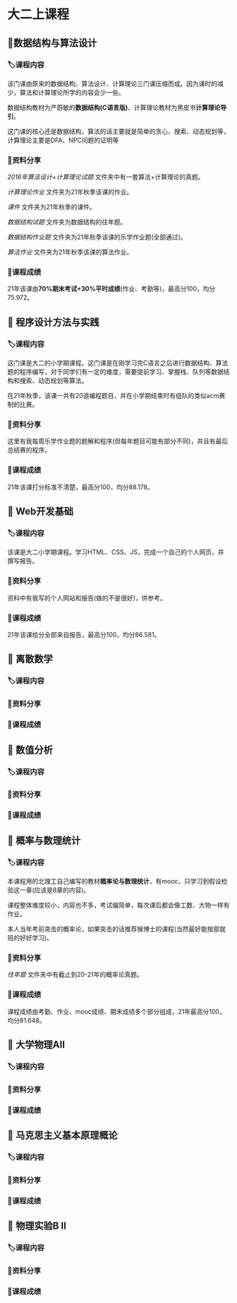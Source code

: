 # 大二上课程

## 📖数据结构与算法设计
### 🏷️课程内容
该门课由原来的数据结构、算法设计、计算理论三门课压缩而成。因为课时的减少，算法和计算理论所学的内容会少一些。

数据结构教材为严蔚敏的**数据结构(C语言版)**、计算理论教材为黑皮书**计算理论导引**。

这门课的核心还是数据结构，算法的话主要就是简单的贪心、搜索、动态规划等，计算理论主要是DFA、NPC问题的证明等
### 📌资料分享
_2016年算法设计+计算理论试题_ 文件夹中有一套算法+计算理论的真题。

_计算理论作业_ 文件夹为21年秋季该课的作业。

_课件_ 文件夹为21年秋季的课件。

_数据结构试题_ 文件夹为数据结构的往年题。

_数据结构作业题_ 文件夹为21年秋季该课的乐学作业题(全部通过)。

_算法作业_ 文件夹为21年秋季该课的算法作业。
### 💯课程成绩
21年该课由**70%期末考试+30%平时成绩**(作业、考勤等)，最高分100，均分75.972。

## 📖	程序设计方法与实践
### 🏷️课程内容
这门课是大二的小学期课程。这门课是在刚学习完C语言之后进行数据结构、算法题的程序编写，对于同学们有一定的难度，需要提前学习、掌握栈、队列等数据结构和搜索、动态规划等算法。

在21年秋季，该课一共有20道编程题目，并在小学期结束时有组队的类似acm赛制的比赛。
### 📌资料分享
这里有我每周乐学作业题的题解和程序(但每年题目可能有部分不同)，并且有最后总结赛的程序。
### 💯课程成绩
21年该课打分标准不清楚，最高分100，均分88.178。

## 📖	Web开发基础	
### 🏷️课程内容
该课是大二小学期课程。学习HTML、CSS、JS，完成一个自己的个人网页，并撰写报告。
### 📌资料分享
资料中有我写的个人网站和报告(做的不是很好)，供参考。
### 💯课程成绩
21年该课给分全部来自报告，最高分100，均分86.581。

## 📖	离散数学
### 🏷️课程内容
### 📌资料分享
### 💯课程成绩

## 📖	数值分析
### 🏷️课程内容
### 📌资料分享
### 💯课程成绩

## 📖	概率与数理统计
### 🏷️课程内容
本课程用的北理工自己编写的教材**概率论与数理统计**，有mooc，只学习到假设检验这一章(应该是8章的内容)。

课程整体难度较小，内容也不多，考试偏简单，每次课后都会像工数、大物一样有作业。

本人当年考前突击的概率论，如果突击的话推荐猴博士的课程(当然最好能按部就班的好好学习)。
### 📌资料分享
_往年题_ 文件夹中有截止到20-21年的概率论真题。
### 💯课程成绩
课程成绩由考勤、作业、mooc成绩、期末成绩多个部分组成，21年最高分100，均分81.648。

## 📖	大学物理AⅡ
### 🏷️课程内容
### 📌资料分享
### 💯课程成绩

## 📖 马克思主义基本原理概论
### 🏷️课程内容
### 📌资料分享
### 💯课程成绩

## 📖	物理实验B II
### 🏷️课程内容
### 📌资料分享
### 💯课程成绩
